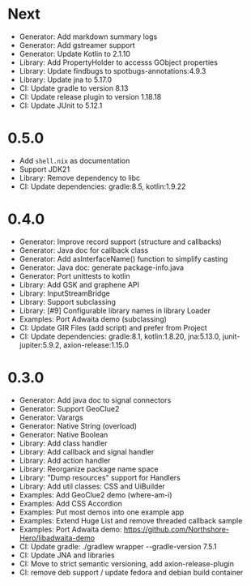 # Next

- Generator: Add markdown summary logs
- Generator: Add gstreamer support
- Generator: Update Kotlin to 2.1.10
- Library: Add PropertyHolder to accesss GObject properties
- Library: Update findbugs to spotbugs-annotations:4.9.3
- Library: Update jna to 5.17.0
- CI: Update gradle to version 8.13
- CI: Update release plugin to version 1.18.18
- CI: Update JUnit to 5.12.1

# 0.5.0

- Add `shell.nix` as documentation
- Support JDK21
- Library: Remove dependency to libc
- CI: Update dependencies: gradle:8.5, kotlin:1.9.22

# 0.4.0

- Generator: Improve record support (structure and callbacks)
- Generator: Java doc for callback class
- Generator: Add asInterfaceName() function to simplify casting
- Generator: Java doc: generate package-info.java
- Generator: Port unittests to kotlin
- Library: Add GSK and graphene API
- Library: InputStreamBridge
- Library: Support subclassing
- Library: [#9] Configurable library names in library Loader
- Examples: Port Adwaita demo (subclassing)
- CI: Update GIR Files (add script) and prefer from Project
- CI: Update dependencies: gradle:8.1, kotlin:1.8.20, jna:5.13.0, junit-jupiter:5.9.2, axion-release:1.15.0

# 0.3.0

- Generator: Add java doc to signal connectors
- Generator: Support GeoClue2
- Generator: Varargs
- Generator: Native String (overload)
- Generator: Native Boolean
- Library: Add class handler
- Library: Add callback and signal handler
- Library: Add action handler
- Library: Reorganize package name space
- Library: "Dump resources" support for Handlers
- Library: Add util classes: CSS and UiBuilder
- Examples: Add GeoClue2 demo (where-am-i)
- Examples: Add CSS Accordion
- Examples: Put most demos into one example app
- Examples: Extend Huge List and remove threaded callback sample
- Examples: Port Adwaita demo: https://github.com/Northshore-Hero/libadwaita-demo
- CI: Update gradle: ./gradlew wrapper --gradle-version 7.5.1
- CI: Update JNA and libraries
- CI: Move to strict semantic versioning, add axion-release-plugin
- CI: remove deb support / update fedora and debian build container
